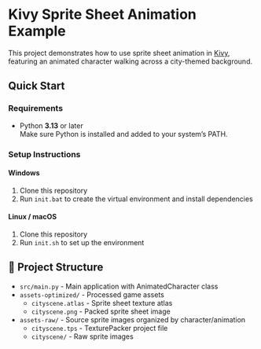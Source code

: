 # Kivy Sprite Sheet Animation Example

This project demonstrates how to use sprite sheet animation in [Kivy](https://kivy.org/), featuring an animated character walking across a city-themed background.

## Quick Start

### Requirements

- Python **3.13** or later  
  Make sure Python is installed and added to your system’s PATH.

### Setup Instructions

#### Windows

1. Clone this repository  
2. Run `init.bat` to create the virtual environment and install dependencies

#### Linux / macOS

1. Clone this repository  
2. Run `init.sh` to set up the environment

## 📁 Project Structure

- `src/main.py` - Main application with AnimatedCharacter class
- `assets-optimized/` - Processed game assets
  - `cityscene.atlas` - Sprite sheet texture atlas
  - `cityscene.png` - Packed sprite sheet image
- `assets-raw/` - Source sprite images organized by character/animation
  - `cityscene.tps` - TexturePacker project file
  - `cityscene/` - Raw sprite images
